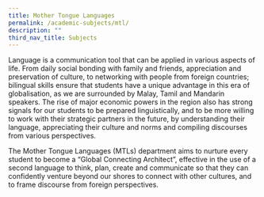 ```yaml
---
title: Mother Tongue Languages
permalink: /academic-subjects/mtl/
description: ""
third_nav_title: Subjects
---
```

Language is a communication tool that can be applied in various aspects of life. From daily social bonding with family and friends, appreciation and preservation of culture, to networking with people from foreign countries; bilingual skills ensure that students have a unique advantage in this era of globalisation, as we are surrounded by Malay, Tamil and Mandarin speakers. The rise of major economic powers in the region also has strong signals for our students to be prepared linguistically, and to be more willing to work with their strategic partners in the future, by understanding their language, appreciating their culture and norms and compiling discourses from various perspectives.

The Mother Tongue Languages (MTLs) department aims to nurture every student to become a “Global Connecting Architect”, effective in the use of a second language to think, plan, create and communicate so that they can confidently venture beyond our shores to connect with other cultures, and to frame discourse from foreign perspectives.